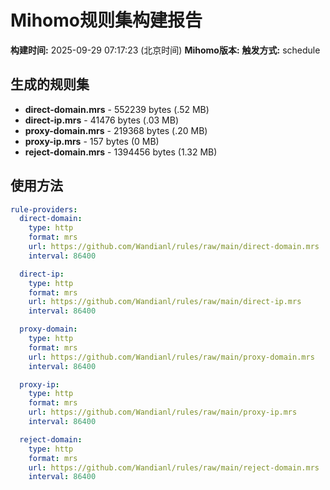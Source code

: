 # Mihomo规则集构建报告

**构建时间:** 2025-09-29 07:17:23 (北京时间)
**Mihomo版本:** 
**触发方式:** schedule

## 生成的规则集

- **direct-domain.mrs** - 552239 bytes (.52 MB)
- **direct-ip.mrs** - 41476 bytes (.03 MB)
- **proxy-domain.mrs** - 219368 bytes (.20 MB)
- **proxy-ip.mrs** - 157 bytes (0 MB)
- **reject-domain.mrs** - 1394456 bytes (1.32 MB)

## 使用方法

```yaml
rule-providers:
  direct-domain:
    type: http
    format: mrs
    url: https://github.com/Wandianl/rules/raw/main/direct-domain.mrs
    interval: 86400

  direct-ip:
    type: http
    format: mrs
    url: https://github.com/Wandianl/rules/raw/main/direct-ip.mrs
    interval: 86400

  proxy-domain:
    type: http
    format: mrs
    url: https://github.com/Wandianl/rules/raw/main/proxy-domain.mrs
    interval: 86400

  proxy-ip:
    type: http
    format: mrs
    url: https://github.com/Wandianl/rules/raw/main/proxy-ip.mrs
    interval: 86400

  reject-domain:
    type: http
    format: mrs
    url: https://github.com/Wandianl/rules/raw/main/reject-domain.mrs
    interval: 86400

```
